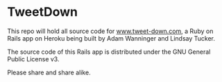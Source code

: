 # TweetDown
This repo will hold all source code for www.tweet-down.com, a Ruby on Rails app on Heroku being built by Adam Wanninger and Lindsay Tucker.

The source code of this Rails app is distributed under the GNU General Public License v3.

Please share and share alike.
